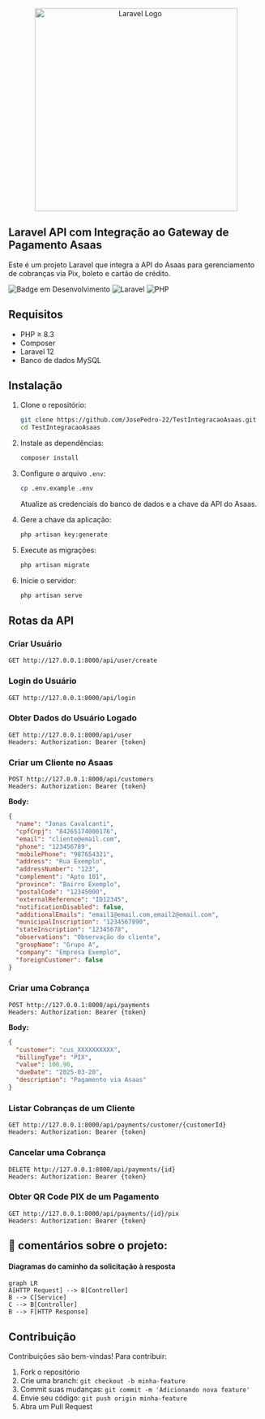 <p align="center"><a href="https://laravel.com" target="_blank"><img src="https://raw.githubusercontent.com/laravel/art/master/logo-lockup/5%20SVG/2%20CMYK/1%20Full%20Color/laravel-logolockup-cmyk-red.svg" width="400" alt="Laravel Logo"></a></p>

## Laravel API com Integração ao Gateway de Pagamento Asaas
Este é um projeto Laravel que integra a API do Asaas para gerenciamento de cobranças via Pix, boleto e cartão de crédito.

![Badge em Desenvolvimento](http://img.shields.io/static/v1?label=STATUS&message=EM%20DESENVOLVIMENTO&color=GREEN&style=for-the-badge)
![Laravel](https://img.shields.io/badge/laravel-%23FF2D20.svg?style=for-the-badge&logo=laravel&logoColor=white)
![PHP](https://img.shields.io/badge/php-%23777BB4.svg?style=for-the-badge&logo=php&logoColor=white)

## Requisitos

- PHP ≥ 8.3
- Composer
- Laravel 12
- Banco de dados MySQL

## Instalação

1. Clone o repositório:
   ```sh
   git clone https://github.com/JosePedro-22/TestIntegracaoAsaas.git
   cd TestIntegracaoAsaas
   ```

2. Instale as dependências:
   ```sh
   composer install
   ```

3. Configure o arquivo `.env`:
   ```sh
   cp .env.example .env
   ```
   Atualize as credenciais do banco de dados e a chave da API do Asaas.

4. Gere a chave da aplicação:
   ```sh
   php artisan key:generate
   ```

5. Execute as migrações:
   ```sh
   php artisan migrate
   ```

6. Inicie o servidor:
   ```sh
   php artisan serve
   ```

## Rotas da API

### Criar Usuário
```http
GET http://127.0.0.1:8000/api/user/create
```

### Login do Usuário
```http
GET http://127.0.0.1:8000/api/login
```

### Obter Dados do Usuário Logado
```http
GET http://127.0.0.1:8000/api/user
Headers: Authorization: Bearer {token}
```

### Criar um Cliente no Asaas
```http
POST http://127.0.0.1:8000/api/customers
Headers: Authorization: Bearer {token}
```
**Body:**
```json
{
  "name": "Jonas Cavalcanti",
  "cpfCnpj": "84265174000176",
  "email": "cliente@email.com",
  "phone": "123456789",
  "mobilePhone": "987654321",
  "address": "Rua Exemplo",
  "addressNumber": "123",
  "complement": "Apto 101",
  "province": "Bairro Exemplo",
  "postalCode": "12345000",
  "externalReference": "ID12345",
  "notificationDisabled": false,
  "additionalEmails": "email1@email.com,email2@email.com",
  "municipalInscription": "1234567890",
  "stateInscription": "12345678",
  "observations": "Observação do cliente",
  "groupName": "Grupo A",
  "company": "Empresa Exemplo",
  "foreignCustomer": false
}
```

### Criar uma Cobrança
```http
POST http://127.0.0.1:8000/api/payments
Headers: Authorization: Bearer {token}
```
**Body:**
```json
{
  "customer": "cus_XXXXXXXXXX",
  "billingType": "PIX",
  "value": 100.90,
  "dueDate": "2025-03-20",
  "description": "Pagamento via Asaas"
}
```

### Listar Cobranças de um Cliente
```http
GET http://127.0.0.1:8000/api/payments/customer/{customerId}
Headers: Authorization: Bearer {token}
```

### Cancelar uma Cobrança
```http
DELETE http://127.0.0.1:8000/api/payments/{id}
Headers: Authorization: Bearer {token}
```

### Obter QR Code PIX de um Pagamento
```http
GET http://127.0.0.1:8000/api/payments/{id}/pix
Headers: Authorization: Bearer {token}
```

## 💬 comentários sobre o projeto:
#### Diagramas do caminho da solicitação à resposta
```mermaid
graph LR
A[HTTP Request] --> B[Controller]
B --> C[Service]
C --> B[Controller]
B --> F[HTTP Response]

```
## Contribuição

Contribuições são bem-vindas! Para contribuir:
1. Fork o repositório
2. Crie uma branch: `git checkout -b minha-feature`
3. Commit suas mudanças: `git commit -m 'Adicionando nova feature'`
4. Envie seu código: `git push origin minha-feature`
5. Abra um Pull Request
